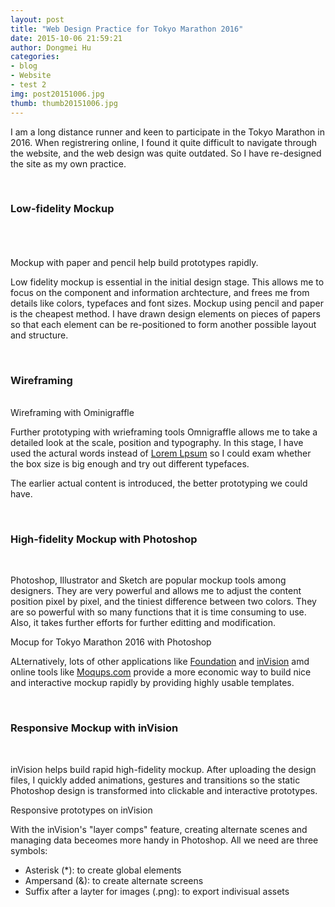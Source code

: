 ```yaml
---
layout: post
title: "Web Design Practice for Tokyo Marathon 2016"
date: 2015-10-06 21:59:21
author: Dongmei Hu
categories: 
- blog 
- Website
- test 2
img: post20151006.jpg
thumb: thumb20151006.jpg
---
```


I am a long distance runner and keen to participate in the Tokyo Marathon in 2016. When registrering online, I found it quite difficult to navigate through the website, and the web design was quite outdated. So I have re-designed the site as my own practice. <!--more-->

<br/>
<h3> Low-fidelity Mockup </h3>
<br/>

<div class="img_row">
	<img class="col one" src="{{ site.baseurl }}/assets/img/blog/2015-10-06/mockup01.jpg" alt="" title="example image"/>
	<img class="col one" src="{{ site.baseurl }}/assets/img/blog/2015-10-06/mockup02.jpg" alt="" title="example image"/>
	<img class="col one" src="{{ site.baseurl }}/assets/img/blog/2015-10-06/mockup03.jpg" alt="" title="example image"/>
</div>
<div class="img_row">
	<img class="col one" src="{{ site.baseurl }}/assets/img/blog/2015-10-06/mockup04.jpg" alt="" title="example image"/>
	<img class="col one" src="{{ site.baseurl }}/assets/img/blog/2015-10-06/mockup05.jpg" alt="" title="example image"/>
	<img class="col one" src="{{ site.baseurl }}/assets/img/blog/2015-10-06/mockup06.jpg" alt="" title="example image"/>
</div>
<div class="col three caption">
	Mockup with paper and pencil help build prototypes rapidly.
</div>

Low fidelity mockup is essential in the initial design stage. This allows me to focus on the component and information archtecture, and frees me from details like colors, typefaces and font sizes. Mockup using pencil and paper is the cheapest method. I have drawn design elements on pieces of papers so that each element can be re-positioned to form another possible layout and structure. 

<br/>
<h3> Wireframing </h3>
<br/>

<div>
	<img class="col three" src="{{ site.baseurl }}/assets/img/blog/2015-10-06/tokyo-marathon-wireframing.png" alt="" title="example image"/>
</div>
<div class="col three caption">
	Wireframing with Ominigraffle
</div>

Further prototyping with wrieframing tools Omnigraffle allows me to take a detailed look at the scale, position and typography. In this stage, I have used the actural words instead of <a href="http://www.lipsum.com/">Lorem Lpsum</a> so I could exam whether the box size is big enough and try out different typefaces. 

The earlier actual content is introduced, the better prototyping we could have.


&nbsp;
<h3> High-fidelity Mockup with Photoshop </h3>
<br/>

Photoshop, Illustrator and Sketch are popular mockup tools among designers. They are very powerful and allows me to adjust the content position pixel by pixel, and the tiniest difference between two colors. They are so powerful with so many functions that it is time consuming to use. Also, it takes further efforts for further editting and modification. 

<div>
	<img class="col three" src="{{ site.baseurl }}/assets/img/blog/2015-10-06/tokyo-marathon-web.jpg" alt="" title="example image"/>
</div>
<div class="col three caption">
	Mocup for Tokyo Marathon 2016 with Photoshop
</div>

ALternatively, lots of other applications like <a href="http://foundation.zurb.com/">Foundation</a> and <a href="http://www.invisionapp.com/">inVision</a> amd online tools like <a href="https://moqups.com/"> Moqups.com</a> provide a more economic way to build nice and interactive mockup rapidly by providing highly usable templates. 

&nbsp;
<h3> Responsive Mockup with inVision </h3>
<br/>

inVision helps build rapid high-fidelity mockup. After uploading the design files, I quickly added animations, gestures and transitions so the static Photoshop design is transformed into clickable and interactive prototypes.

<div>
	<img class="col three" src="{{ site.baseurl }}/assets/img/blog/2015-10-06/marathon-invision.png" alt="" title="example image"/>
</div>

<div class="col three caption">
	Responsive prototypes on inVision
</div>

With the inVision's "layer comps" feature, creating alternate scenes and managing data beceomes more handy in Photoshop. All we need are three symbols:

<ul>
	<li>Asterisk (*): to create global elements</li>
	<li>Ampersand (&): to create alternate screens</li>
	<li>Suffix after a layter for images (.png): to export indivisual assets</li>
</ul> 